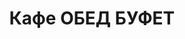 ---
layout: lunch
title: "Кафе ОБЕД БУФЕТ"
description: "<b>Адрес:</b> проспект Жукова 44 (ТЦ Аутлето), второй этаж <br> <b>Режим работы:</b> ежедневно с 10.00 до 18.00<br> <a href='/menu/Меню 29.10.18.docx' download class='text-small-center'>Меню на 29 октября</a>   <br><hr> Закажите свой обед с доставкой в офис или на дом со скидкой 10%."
subdescription1: "Читайте [условия доставки](/delivery/ 'Условия доставки | ХаусФреш')"
metadescription: "Кафе ОБЕД БУФЕТ на Жукова: адрес, режим работы. Заказать Горячий Комплексный Обед в Офис. Самое вкусное обеденное меню. Доступные цены, Скидки. Организация Корпоративного Питания. Доставка обедов в офис и на дом"
metakeywords: "Кафе ОБЕД БУФЕТ на Жукова: адрес, режим работы. Заказ домашних комплексных обедов: Салаты, Супы, Вторые блюда, Гарниры, Хлеб, Выпечка, Напитки. Корпоративное питание. Доставка обедов в офис Минск"
sitetitle: "Кафе ОБЕД БУФЕТ ☕ (Комплексные Обеды) | Доставка в Офис"
weekMenu:
- weekDay: Открыт приём заказов на Понедельник
  day: 29 октября
  validFromOrderDate: "2018-10-28 11:00:00"
  validToOrderDate: "2018-10-29 10:59:59"
  courses:
  - title: Салаты
    items:
    - title: Салат «Лесная Иллюзия» 
      id: 1101	
      ingredients: грибы мар., ветчина, овощи отв., овощи мар., яйцо, майонез
      weight: 150
      price: 2.95
    - title: Салат «Цезарь с птицей»
      id: 1102
      ingredients: птица, овощи свежие, сыр, майонез
      weight: 200
      price: 3.45
    - title: Салат из помидоров, капусты и сладкого перца
      id: 1103
      ingredients: помидор св., капуста белокочанная, перец св., майонез
      weight: 150
      price: 2.15
  - title: Супы
    items:  
    - title: Щи из свежей капусты с картофелем
      id: 1201
      ingredients: 
      weight: 250/20
      price: 1.95
    - title: Суп-пюре из свежих грибов
      id: 1202
      ingredients: 
      weight: 250
      price: 2.45
  - title: Вторые блюда
    items:
    - title: Птица в сливочно-горчичном соусе
      id: 1301
      ingredients: птица, соус, специи
      weight: 100/50
      price: 4.10
    - title: Рулет из свинины с яйцом
      id: 1302
      ingredients: свинина, специи, яйцо
      weight: 100
      price: 2.95
    - title: Шницель «Нептун» 
      id: 1303
      ingredients: рыба хек, специи, соус
      weight: 120/50
      price: 2.95
    - title: Паста с ветчиной и грибами  
      id: 1304
      ingredients: паста, ветчина, сыр, специи, соус
      weight: 300
      price: 5.00
  - title: Гарниры
    items:
    - title: Картофель отварной
      id: 1401
      ingredients: 
      weight: 150
      price: 0.90
    - title: Каша рассыпчатая с грибами и луком гречневая
      id: 1402
      ingredients: 
      weight: 150
      price: 1.10
- weekDay: Открыт приём заказов на Вторник
  day: 23 октября 
  validFromOrderDate: "2018-10-22 11:00:00"
  validToOrderDate: "2018-10-23 10:59:59"
  courses:
  - title: Салаты
    items:
    - title: Салат «Праздничный» 
      id: 2101
      ingredients: говядина отварная, морковь, огурец консервированный, майонез
      weight: 150
      price: 3.15
    - title: Салат «Цезарь с птицей»
      id: 2102
      ingredients: птица, овощи свежие, сыр, майонез
      weight: 200
      price: 3.45
    - title: Салат из помидоров, капусты и сладкого перца
      id: 2103
      ingredients: помидор свежий, капуста белокочанная, перец свежий, майонез
      weight: 150
      price: 2.15
  - title: Супы
    items:  
    - title: Борщ Украинский
      id: 2201
      ingredients: 
      weight: 250/20
      price: 1.95
    - title: Суп-пюре из свежих грибов
      id: 2202
      ingredients: 
      weight: 250
      price: 2.45
  - title: Вторые блюда
    items:
    - title: Бифштекс «Смак»
      id: 2301
      ingredients: птица, специи
      weight: 95
      price: 3.20
    - title: Печень по-строгановски
      id: 2302
      ingredients: печень говяжья, специи, соус
      weight: 75/75
      price: 3.10
    - title: Птица запеченная с помидорами
      id: 2303
      ingredients: птица, помидор, сыр, специи
      weight: 100
      price: 3.45
    - title: Паста Болоньез
      id: 2304
      ingredients: паста, свинина, овощи, специи, соус
      weight: 360
      price: 5.10
  - title: Гарниры
    items:
    - title: Картофель отварной
      id: 2401
      ingredients: 
      weight: 150
      price: 0.90
    - title: Каша гречневая рассыпчатая
      id: 2402
      ingredients: 
      weight: 150
      price: 0.85
- weekDay: Открыт приём заказов на Среду
  day: 24 октября
  validFromOrderDate: "2018-10-23 11:00:00"
  validToOrderDate: "2018-10-24 10:59:59"
  courses:
  - title: Салаты
    items:
    - title: Салат «Бонапарт»
      id: 3101
      ingredients: капуста, помидор свежий, зел.горошек, сметана, майонез
      weight: 150
      price: 2.15
    - title: Салат «Полесский»
      id: 3102
      ingredients: птица отварная, сыр, сметана, овощи, майонез
      weight: 150
      price: 2.45
    - title: Салат из свежих помидоров и огурцов
      id: 3103
      ingredients: овощи свежие, заправка
      weight: 150
      price: 2.20
  - title: Супы
    items:  
    - title: Щи из свежей капусты с картофелем
      id: 3201
      ingredients: 
      weight: 250/20
      price: 1.95
    - title: Суп-крем морковный
      id: 3202
      ingredients: 
      weight: 250
      price: 2.45
  - title: Вторые блюда
    items:
    - title: Котлеты домашние      
      id: 3301
      ingredients: свинина, говядина, специи
      weight: 100
      price: 2.45
    - title: Птица в сырно-шпинатной шапочке
      id: 3302
      ingredients: птица, яйцо, сыр, шпинат, специи
      weight: 160
      price: 4.60
    - title: Рыба в сыре  жареная 
      id: 3303
      ingredients: филе трески, сыр, специи
      weight: 120
      price: 3.25
    - title: Паста Карбонара 
      id: 3304
      ingredients: паста, птица, сыр, специи, соус
      weight: 300
      price: 6.20
  - title: Гарниры
    items:
    - title: Каша рассыпчатая рисовая
      id: 3401
      ingredients: 
      weight: 150
      price: 0.85
    - title: Картофельное пюре
      id: 3402
      ingredients: 
      weight: 150
      price: 0.95
- weekDay: Открыт приём заказов на Четверг
  day: 25 октября
  validFromOrderDate: "2018-10-24 11:00:00"
  validToOrderDate: "2018-10-25 10:59:59"
  courses:
  - title: Салаты
    items:
    - title: Салат «Сельдь под шубой»
      id: 4101
      ingredients: филе сельди, овощи отварные, майонез
      weight: 150
      price: 2.45
    - title: Салат «Цезарь с птицей»
      id: 4102
      ingredients: птица, овощи свежие, сыр, майонез
      weight: 200
      price: 3.45
    - title: Салат из свеклы с черносливом
      id: 4103
      ingredients: свекла отварная, чернослив, сметана
      weight: 150
      price: 2.60
  - title: Супы
    items:  
    - title: Уха рыбацкая
      id: 4201
      ingredients: 
      weight: 250
      price: 2.55
    - title: Суп-крем тыквенный
      id: 4202
      ingredients: 
      weight: 250
      price: 2.45
  - title: Вторые блюда
    items:
    - title: Котлеты из птицы с перцем
      id: 4301
      ingredients: филе цыпленка, перец свежий, специи
      weight: 120
      price: 4.00
    - title: Оладьи из печени
      id: 4302
      ingredients: печень, яйцо, лук, специи
      weight: 105
      price: 3.70
    - title: Гуляш из свинины
      id: 4303
      ingredients: свинина, специи
      weight: 75/75
      price: 3.95
    - title: Паста с ветчиной и грибами  
      id: 4304
      ingredients: паста, ветчина, сыр, специи, соус
      weight: 300
      price: 5.90
  - title: Гарниры
    items:
    - title: Картофель жареный
      id: 4401
      ingredients: 
      weight: 150
      price: 1.65
    - title: Каша перловая с грибами
      id: 4402
      ingredients: 
      weight: 150
      price: 1.20
    - title: Брокколи отварная
      id: 4403
      ingredients: 
      weight: 150
      price: 2.20
- weekDay: Открыт приём заказов на Пятницу
  day: 26 октября
  validFromOrderDate: "2018-10-25 11:00:00"
  validToOrderDate: "2018-10-26 10:59:59"
  courses:
  - title: Салаты
    items:
    - title: Салат «Лесная Иллюзия» 
      id: 5101
      ingredients: грибы маринованные, ветчина, овощи отварные, овощи маринованные, яйцо, майонез
      weight: 150
      price: 2.95
    - title: Яйцо, фаршированное грибами
      id: 5102
      ingredients: яйцо, грибы, майонез
      weight: 70
      price: 2.40
    - title: Салат «Слоеный»
      id: 5103
      ingredients: овощи свежие, яйцо, сыр, майонез
      weight: 150
      price: 2.60
  - title: Супы
    items:  
    - title: Суп картофельный с фасолью и курицей
      id: 5201
      ingredients: 
      weight: 250
      price: 2.20
    - title: Суп-пюре из разных овощей с сухариками
      id: 5202
      ingredients: 
      weight: 250/10
      price: 2.40
  - title: Вторые блюда
    items:
    - title: Колобки «Полесские»
      id: 5301
      ingredients: свинина, специи
      weight: 140
      price: 2.95
    - title: Рулетики из птицы с ветчиной
      id: 5302
      ingredients: птица, ветчина, сыр, специи
      weight: 130
      price: 4.80
    - title: Мясо по-осеннему
      id: 5303
      ingredients: говядина вырезка, морковь, яблоко, специи, соус
      weight: 75/75
      price: 3.95
    - title: Мачанка с блинами
      id: 5304
      ingredients: свинина, блинчики, соус, специи
      weight: 250
      price: 4.10
  - title: Гарниры
    items:
    - title: Картофель отварной
      id: 5401
      ingredients: 
      weight: 150
      price: 0.90
    - title: Рис с овощами
      id: 5402
      ingredients: 
      weight: 150
      price: 1.10
sharedCourses:
- title: Хлеб
  items:
  - title: Хлеб белый
    id: 1
    ingredients: 
    weight: 40
    price: 0.10
  - title: Хлеб тёмный
    id: 2    
    ingredients: 
    weight: 40
    price: 0.10
  - title: Хлеб белый (2 порции)
    id: 3
    ingredients: 
    weight: 80
    price: 0.20
  - title: Хлеб тёмный (2 порции)
    id: 4    
    ingredients: 
    weight: 80
    price: 0.20
- title: Соусы
  items:
  - title: Сметана
    id: 5
    ingredients: 
    weight: 50
    price: 0.50
  - title: Кетчуп томатный
    id: 6    
    ingredients: 
    weight: 50
    price: 0.50
  - title: Майонез
    id: 7
    ingredients: 
    weight: 50
    price: 0.50
- title: Выпечка
  items:
  - title: Торт «Ореховый Сара Бернар»
    id: 8  
    ingredients: 
    weight: 100
    price: 2.00
  - title: Торт «Шоколоадный Брауни»
    id: 9    
    ingredients: 
    weight: 83
    price: 2.00
  - title: Сметанник
    id: 10    
    ingredients: 
    weight: 75
    price: 0.85
  - title: Булочка чайная с творогом
    id: 11    
    ingredients: 
    weight: 50
    price: 0.65
  - title: Маффин в ассортименте
    id: 12    
    ingredients: 
    weight: 115
    price: 1.50
  - title: Круассан с шоколадом
    id: 13    
    ingredients: 
    weight: 50
    price: 1.10
  - title: Круассан со сгущёнкой
    id: 14    
    ingredients: 
    weight: 50
    price: 1.10
  - title: Слойка с вишней
    id: 15    
    ingredients: 
    weight: 75
    price: 1.10
  - title: Слойка со сгущёнкой
    id: 16    
    ingredients: 
    weight: 75
    price: 1.10
  - title: Слойка с сыром
    id: 17    
    ingredients: 
    weight: 75
    price: 1.10
- title: Напитки
  items:
  - title: Холодный чай Фьюз Ти
    id: 18
    ingredients: 
    weight: 500
    price: 2.50
  - title: Напиток Кока-Кола
    id: 19
    ingredients: 
    weight: 500
    price: 2.00
  - title: Напиток Спрайт
    id: 20
    ingredients: 
    weight: 500
    price: 2.00
  - title: Напиток Фанта Апельсин
    id: 21
    ingredients: 
    weight: 500
    price: 2.00
  - title: Питьевая вода Бонаква
    id: 22
    ingredients: 
    weight: 500
    price: 1.50
---